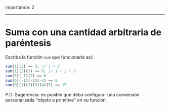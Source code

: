 importance: 2

---

# Suma con una cantidad arbitraria de paréntesis

Escriba la función `sum` que funcionaría así:

```js
sum(1)(2) == 3; // 1 + 2
sum(1)(2)(3) == 6; // 1 + 2 + 3
sum(5)(-1)(2) == 6
sum(6)(-1)(-2)(-3) == 0
sum(0)(1)(2)(3)(4)(5) == 15
```

P.D. Sugerencia: es posible que deba configurar una conversión personalizada "objeto a primitiva" en su función.

